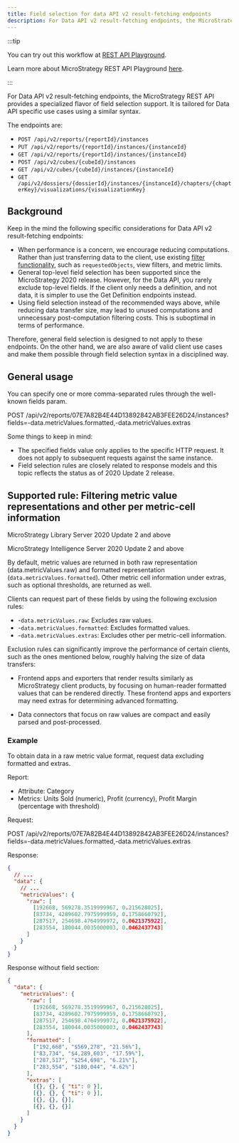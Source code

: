 ```yaml
---
title: Field selection for data API v2 result-fetching endpoints
description: For Data API v2 result-fetching endpoints, the MicroStrategy REST API provides a specialized flavor of field selection support. It is tailored for Data API specific use cases using a similar syntax.
---
```


:::tip

You can try out this workflow at [REST API Playground](https://www.postman.com/microstrategysdk/workspace/microstrategy-rest-api/folder/16131298-a6457d75-f616-4092-9485-e6007627b73d?ctx=documentation).

Learn more about MicroStrategy REST API Playground [here](/docs/getting-started/playground.md).

:::

For Data API v2 result-fetching endpoints, the MicroStrategy REST API provides a specialized flavor of field selection support. It is tailored for Data API specific use cases using a similar syntax.

The endpoints are:

- `POST /api/v2/reports/{reportId}/instances`
- `PUT /api/v2/reports/{reportId}/instances/{instanceId}`
- `GET /api/v2/reports/{reportId}/instances/{instanceId}`
- `POST /api/v2/cubes/{cubeId}/instances`
- `GET /api/v2/cubes/{cubeId}/instances/{instanceId}`
- `GET /api/v2/dossiers/{dossierId}/instances/{instanceId}/chapters/{chapterKey}/visualizations/{visualizationKey}`

## Background

Keep in the mind the following specific considerations for Data API v2 result-fetching endpoints:

- When performance is a concern, we encourage reducing computations. Rather than just transferring data to the client, use existing [filter functionality](../filter-data/), such as `requestedObjects`, view filters, and metric limits.
- General top-level field selection has been supported since the MicroStrategy 2020 release. However, for the Data API, you rarely exclude top-level fields. If the client only needs a definition, and not data, it is simpler to use the Get Definition endpoints instead.
- Using field selection instead of the recommended ways above, while reducing data transfer size, may lead to unused computations and unnecessary post-computation filtering costs. This is suboptimal in terms of performance.

Therefore, general field selection is designed to not apply to these endpoints. On the other hand, we are also aware of valid client use cases and make them possible through field selection syntax in a disciplined way.

## General usage

You can specify one or more comma-separated rules through the well-known fields param.

POST /api/v2/reports/07E7A82B4E44D13892842AB3FEE26D24/instances?fields=-data.metricValues.formatted,-data.metricValues.extras

Some things to keep in mind:

- The specified fields value only applies to the specific HTTP request. It does not apply to subsequent requests against the same instance.
- Field selection rules are closely related to response models and this topic reflects the status as of 2020 Update 2 release.

## Supported rule: Filtering metric value representations and other per metric-cell information

MicroStrategy Library Server 2020 Update 2 and above

MicroStrategy Intelligence Server 2020 Update 2 and above

By default, metric values are returned in both raw representation (data.metricValues.raw) and formatted representation (`data.metricValues.formatted`). Other metric cell information under extras, such as optional thresholds, are returned as well.

Clients can request part of these fields by using the following exclusion rules:

- -`data.metricValues.raw`: Excludes raw values.
- -`data.metricValues.formatted`: Excludes formatted values.
- -`data.metricValues.extras`: Excludes other per metric-cell information.

Exclusion rules can significantly improve the performance of certain clients, such as the ones mentioned below, roughly halving the size of data transfers:

- Frontend apps and exporters that render results similarly as MicroStrategy client products, by focusing on human-reader formatted values that can be rendered directly. These frontend apps and exporters may need extras for determining advanced formatting.

- Data connectors that focus on raw values are compact and easily parsed and post-processed.

### Example

To obtain data in a raw metric value format, request data excluding formatted and extras.

Report:

- Attribute: Category
- Metrics: Units Sold (numeric), Profit (currency), Profit Margin (percentage with threshold)

Request:

POST /api/v2/reports/07E7A82B4E44D13892842AB3FEE26D24/instances?fields=-data.metricValues.formatted,-data.metricValues.extras

Response:

```json
{
  // ...
  "data": {
    // ...
    "metricValues": {
      "raw": [
        [192668, 569278.3519999967, 0.215628025],
        [83734, 4289602.7975999959, 0.1758660792],
        [287517, 254698.4764999972, 0.0621375922],
        [283554, 180044.0035000003, 0.0462437743]
      ]
    }
  }
}
```

Response without field section:

```json
{
  "data": {
    "metricValues": {
      "raw": [
        [192668, 569278.3519999967, 0.215628025],
        [83734, 4289602.7975999959, 0.1758660792],
        [287517, 254698.4764999972, 0.0621375922],
        [283554, 180044.0035000003, 0.0462437743]
      ],
      "formatted": [
        ["192,668", "$569,278", "21.56%"],
        ["83,734", "$4,289,603", "17.59%"],
        ["287,517", "$254,698", "6.21%"],
        ["283,554", "$180,044", "4.62%"]
      ],
      "extras": [
        [{}, {}, { "ti": 0 }],
        [{}, {}, { "ti": 0 }],
        [{}, {}, {}],
        [{}, {}, {}]
      ]
    }
  }
}
```
